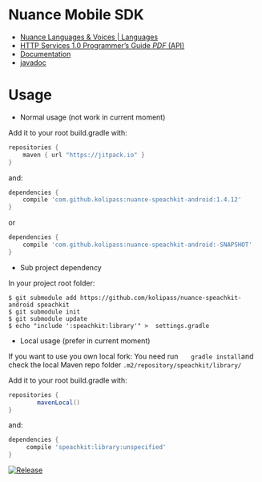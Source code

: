 # Nuance Mobile SDK

- [Nuance Languages & Voices | Languages](http://developer.nuance.com//public/index.php?task=supportedLanguages)
- [HTTP Services 1.0 Programmer’s
Guide _PDF_ (API)](http://developer.nuance.com/public/Help/HttpInterface/HTTP_web_services_for_NCS_clients_1.0_programmer_s_guide.pdf)
- [Documentation](http://kolipass.github.io/nuance-speachkit-android/)
 - [javadoc](http://kolipass.github.io/nuance-speachkit-android/javadoc/index.html)
 
Usage
====================
 * Normal usage (not work in current moment)
 
Add it to your root build.gradle with:
```gradle
repositories {
    maven { url "https://jitpack.io" }
}
```
and:

```gradle
dependencies {
	compile 'com.github.kolipass:nuance-speachkit-android:1.4.12'
}
```

or

```gradle
dependencies {
	compile 'com.github.kolipass:nuance-speachkit-android:-SNAPSHOT'
}
```

* Sub project dependency

In your project root folder:

```
$ git submodule add https://github.com/kolipass/nuance-speachkit-android speachkit
$ git submodule init
$ git submodule update
$ echo "include ':speachkit:library'" >  settings.gradle
```

* Local usage (prefer in current moment)

If you want to use you own local fork:
You need run ```    gradle install ```and check the local Maven repo folder ```.m2/repository/speachkit/library/```

Add it to your root build.gradle with:
```gradle
repositories {
        mavenLocal()
}
```
and:

```gradle
dependencies {
     compile 'speachkit:library:unspecified'
}
```

[![Release](https://img.shields.io/github/release/kolipass/nuance-speachkit-android.svg?label=maven)](https://jitpack.io/#kolipass/nuance-speachkit-android)
